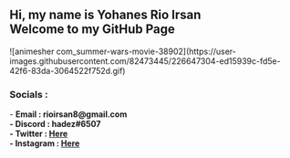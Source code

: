<h2>Hi, my name is Yohanes Rio Irsan<br>
Welcome to my GitHub Page</h2>

<p align"center>![animesher com_summer-wars-movie-38902](https://user-images.githubusercontent.com/82473445/226647304-ed15939c-fd5e-42f6-83da-3064522f752d.gif)</p>

<h3><b>Socials : </b></h3>
- <b>Email : rioirsan8@gmail.com<b><br>
- <b>Discord : hadez#6507<b><br>
- <b>Twitter : <a href="https://www.twitter.com/rioirsan31">Here</a></b><br>
- <b>Instagram : <a href="https://instagram.com/yohanesrioirsan">Here</a></b>
